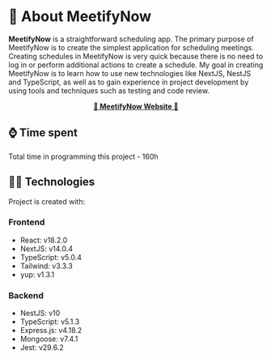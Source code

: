 # 🧐 About MeetifyNow



**MeetifyNow** is a straightforward scheduling app. The primary purpose of MeetifyNow is to create the simplest application for scheduling meetings. Creating schedules in MeetifyNow is very quick because there is no need to log in or perform additional actions to create a schedule. My goal in creating MeetifyNow is to learn how to use new technologies like NextJS, NestJS and TypeScript, as well as to gain experience in project development by using tools and techniques such as testing and code review.

<div align="center" dir="auto">
<p dir="auto">
<strong>
<a href="https://meetifynow.com/">📅 MeetifyNow Website 📅</a>
</strong>
</p>
</div>

## ⌚ Time spent

Total time in programming this project - 160h


## 👨‍💻 Technologies

Project is created with:
### Frontend
* React: v18.2.0
* NextJS: v14.0.4
* TypeScript: v5.0.4
* Tailwind: v3.3.3
* yup: v1.3.1
### Backend
* NestJS: v10
* TypeScript: v5.1.3
* Express.js: v4.18.2
* Mongoose: v7.4.1
* Jest: v29.6.2



